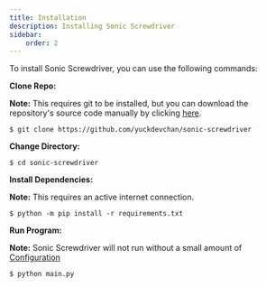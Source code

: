 ```yaml
---
title: Installation
description: Installing Sonic Screwdriver
sidebar:
    order: 2
---
```

To install Sonic Screwdriver, you can use the following commands:

**Clone Repo:**

**Note:** This requires git to be installed, but you can download the repository's source code manually by clicking [here](https://github.com/yuckdevchan/sonic-screwdriver/archive/refs/heads/main.zip).

```shell
$ git clone https://github.com/yuckdevchan/sonic-screwdriver
```

**Change Directory:**

```shell
$ cd sonic-screwdriver
```

**Install Dependencies:**

**Note:** This requires an active internet connection.

```shell
$ python -m pip install -r requirements.txt
```

**Run Program:**

**Note:** Sonic Screwdriver will not run without a small amount of [Configuration](/Configuration/1-Music)

```shell
$ python main.py
```

